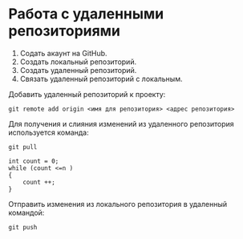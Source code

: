 # Работа с удаленными репозиториями

1. Содать акаунт на GitHub.
2. Создать локальный репозиторий.
3. Создать удаленный репозиторий.
4. Связать удаленный репозиторий с локальным.

Добавить удаленный репозиторий к проекту:
```
git remote add origin <имя для репозитория> <адрес репозитория>
```
Для получения и слияния изменений из удаленного репозитория используется команда:
```
git pull
```

```
int count = 0;
while (count <=n )
{
    count ++;
}
```
Отправить изменения из локального репозитория в удаленный командой:
```
git push
```
